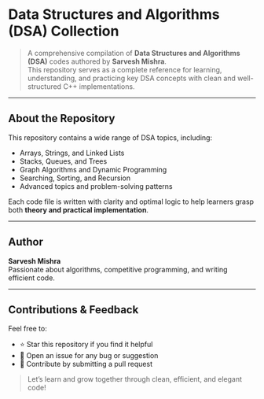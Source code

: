 #  Data Structures and Algorithms (DSA) Collection

> A comprehensive compilation of **Data Structures and Algorithms (DSA)** codes authored by **Sarvesh Mishra**.  
> This repository serves as a complete reference for learning, understanding, and practicing key DSA concepts with clean and well-structured C++ implementations.

---

##  About the Repository
This repository contains a wide range of DSA topics, including:
- Arrays, Strings, and Linked Lists  
- Stacks, Queues, and Trees  
- Graph Algorithms and Dynamic Programming  
- Searching, Sorting, and Recursion  
- Advanced topics and problem-solving patterns  

Each code file is written with clarity and optimal logic to help learners grasp both **theory and practical implementation**.

---

##  Author
**Sarvesh Mishra**  
Passionate about algorithms, competitive programming, and writing efficient code.  

---

##  Contributions & Feedback
Feel free to:
- ⭐ Star this repository if you find it helpful  
- 🐛 Open an issue for any bug or suggestion  
- 🔁 Contribute by submitting a pull request  

> Let’s learn and grow together through clean, efficient, and elegant code!
